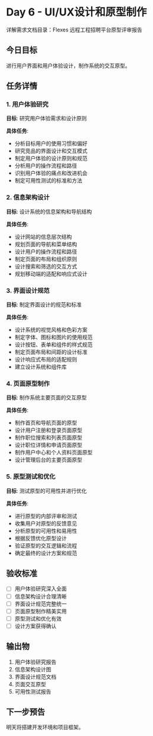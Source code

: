 # Day 6 - UI/UX设计和原型制作
详解需求文档目录：Flexes 远程工程招聘平台原型评审报告
## 今日目标
进行用户界面和用户体验设计，制作系统的交互原型。

## 任务详情

### 1. 用户体验研究
**目标**: 研究用户体验需求和设计原则

**具体任务**:
- 分析目标用户的使用习惯和偏好
- 研究竞品的界面设计和交互模式
- 制定用户体验的设计原则和规范
- 分析用户的操作流程和路径
- 识别用户体验的痛点和改进机会
- 制定可用性测试的标准和方法

### 2. 信息架构设计
**目标**: 设计系统的信息架构和导航结构

**具体任务**:
- 设计网站的信息层次结构
- 规划页面的导航和菜单结构
- 设计用户的操作流程和路径
- 制定页面的布局和组织原则
- 设计搜索和筛选的交互方式
- 规划移动端的适配和响应式设计

### 3. 界面设计规范
**目标**: 制定界面设计的规范和标准

**具体任务**:
- 设计系统的视觉风格和色彩方案
- 制定字体、图标和图片的使用规范
- 设计按钮、表单和组件的样式规范
- 制定页面布局和间距的设计标准
- 设计响应式布局的适配规则
- 建立设计系统和组件库

### 4. 页面原型制作
**目标**: 制作系统主要页面的交互原型

**具体任务**:
- 制作首页和导航页面的原型
- 设计用户注册和登录页面原型
- 制作职位搜索和列表页面原型
- 设计职位详情和申请页面原型
- 制作用户中心和个人资料页面原型
- 设计管理后台的主要页面原型

### 5. 原型测试和优化
**目标**: 测试原型的可用性并进行优化

**具体任务**:
- 进行原型的内部评审和测试
- 收集用户对原型的反馈意见
- 分析原型的可用性和易用性
- 根据反馈优化原型设计
- 验证原型的交互逻辑和流程
- 确定最终的设计方案和规范

## 验收标准
- [ ] 用户体验研究深入全面
- [ ] 信息架构设计合理清晰
- [ ] 界面设计规范完整统一
- [ ] 页面原型制作精美实用
- [ ] 原型测试和优化有效
- [ ] 设计方案获得确认

## 输出物
1. 用户体验研究报告
2. 信息架构设计图
3. 界面设计规范文档
4. 页面交互原型
5. 可用性测试报告

## 下一步预告
明天将搭建开发环境和项目框架。
